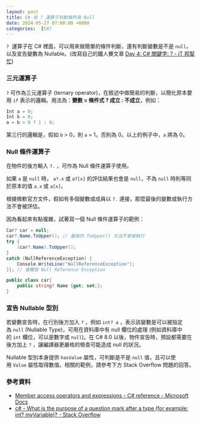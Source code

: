 ```yaml
---
layout: post
title: C# 用 ? 運算子判斷條件與 Null
date: 2024-05-27 07:00:00 +0800
categories:  [C#]
--- 
```


`?`  運算子在 C# 裡面，可以用來做簡單的條件判斷，還有判斷變數是不是 `null`，以及宣告變數為 Nullable。(改寫自己的鐵人賽文章 [Day 4: C# 關鍵字: ? - iT 邦幫忙](https://ithelp.ithome.com.tw/articles/10291159))

### 三元運算子

`?` 可作為三元運算子 (ternary operator)，在敘述中做簡易的判斷，以簡化原本要用 `if` 表示的邏輯。用法為：**變數 = 條件式 ? 成立 : 不成立**，例如：

```cs
Int a = 0;
Int b = 0;
a = b > 0 ? 1 : 0;
```

第三行的邏輯是，假如 `b` > 0，則 `a` = 1，否則為 0。以上的例子中，`a` 將為 0。

### Null 條件運算子

在物件的後方輸入 `?.` ，可作為 Null 條件運算子使用。

如果 `a` 是 `null` 時， `a?.x` 或 `a?[x]` 的評估結果也會是 `null`，不為 `null` 時則等同於原本的值 `a.x` 或 `a[x]`。

根據微軟官方文件，假如有多個變數或成員以 `?.` 連接，那麼最後的變數或執行方法不會被評估。 

因為看起來有點複雜，試著寫一個 Null 條件運算子的範例：

```cs
Car? car = null;
car?.Name.ToUpper(); // 最後的 ToUpper() 方法不會被執行
try {
    (car?.Name).ToUpper();    
}
catch (NullReferenceException) {
    Console.WriteLine("NullReferenceException");
]}; // 會觸發 Null Reference Exception

public class car{
    public string? Name {get; set;};
}
```

### 宣告 Nullable 型別

若變數宣告時，在行別後方加入 `?` ，例如 `int? a` ，表示該變數是可以被指定為 `null` (Nullable Type)，可用在資料庫中有 null 欄位的處理 (例如資料庫中的 `int` 欄位，可以是數字或 `null`)。在 C# 8.0 以後，物件宣告時，預設都需要在後方加上 `?` ，讓編譯器更嚴格的檢查可能造成 null 的狀況。

Nullable 型別本身提供 `hasValue` 屬性，可判斷是不是 `null` 值，且可以使用 `Value` 屬性取得數值。相關的範例，請參考下方 Stack Overflow 問題的回答。

### 參考資料

- [Member access operators and expressions - C# reference - Microsoft Docs](https://docs.microsoft.com/en-us/dotnet/csharp/language-reference/operators/member-access-operators#null-conditional-operators--and-)
- [c# - What is the purpose of a question mark after a type (for example: int? myVariable)? - Stack Overflow](https://stackoverflow.com/a/2690890)
